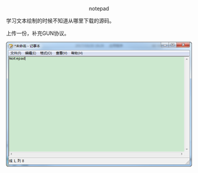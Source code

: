 
<p align="center">notepad</p>


学习文本绘制的时候不知道从哪里下载的源码。

上传一份，补充GUN协议。


![snatshot.png](snatshot.png)

